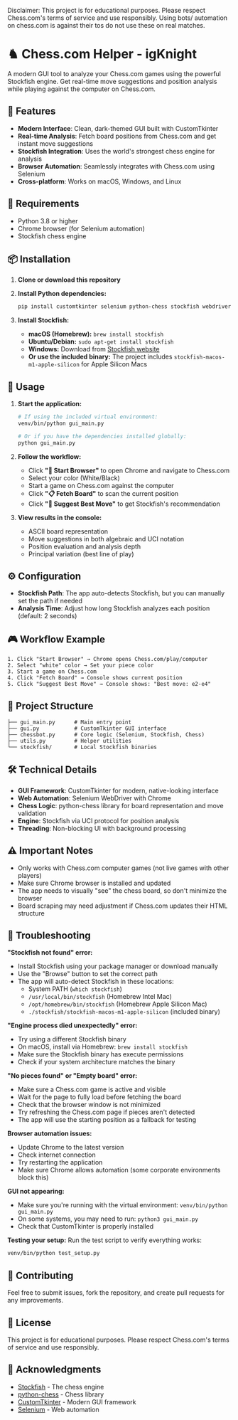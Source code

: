 Disclaimer: This project is for educational purposes. Please respect Chess.com's terms of service and use responsibly.
            Using bots/ automation on chess.com is against their tos do not use these on real matches.

# ♞ Chess.com Helper - igKnight

A modern GUI tool to analyze your Chess.com games using the powerful Stockfish engine. Get real-time move suggestions and position analysis while playing against the computer on Chess.com.

## 🌟 Features

- **Modern Interface**: Clean, dark-themed GUI built with CustomTkinter
- **Real-time Analysis**: Fetch board positions from Chess.com and get instant move suggestions
- **Stockfish Integration**: Uses the world's strongest chess engine for analysis
- **Browser Automation**: Seamlessly integrates with Chess.com using Selenium
- **Cross-platform**: Works on macOS, Windows, and Linux

## 🔧 Requirements

- Python 3.8 or higher
- Chrome browser (for Selenium automation)
- Stockfish chess engine

## 📦 Installation

1. **Clone or download this repository**

2. **Install Python dependencies:**
   ```bash
   pip install customtkinter selenium python-chess stockfish webdriver-manager
   ```

3. **Install Stockfish:**
   - **macOS (Homebrew):** `brew install stockfish`
   - **Ubuntu/Debian:** `sudo apt-get install stockfish`  
   - **Windows:** Download from [Stockfish website](https://stockfishchess.org/download/)
   - **Or use the included binary:** The project includes `stockfish-macos-m1-apple-silicon` for Apple Silicon Macs

## 🚀 Usage

1. **Start the application:**
   ```bash
   # If using the included virtual environment:
   venv/bin/python gui_main.py
   
   # Or if you have the dependencies installed globally:
   python gui_main.py
   ```

2. **Follow the workflow:**
   - Click **"🚀 Start Browser"** to open Chrome and navigate to Chess.com
   - Select your color (White/Black) 
   - Start a game on Chess.com against the computer
   - Click **"📋 Fetch Board"** to scan the current position
   - Click **"🧠 Suggest Best Move"** to get Stockfish's recommendation

3. **View results in the console:**
   - ASCII board representation
   - Move suggestions in both algebraic and UCI notation  
   - Position evaluation and analysis depth
   - Principal variation (best line of play)

## ⚙️ Configuration

- **Stockfish Path**: The app auto-detects Stockfish, but you can manually set the path if needed
- **Analysis Time**: Adjust how long Stockfish analyzes each position (default: 2 seconds)

## 🎮 Workflow Example

```
1. Click "Start Browser" → Chrome opens Chess.com/play/computer
2. Select "white" color → Set your piece color  
3. Start a game on Chess.com
4. Click "Fetch Board" → Console shows current position
5. Click "Suggest Best Move" → Console shows: "Best move: e2-e4"
```

## 📁 Project Structure

```
├── gui_main.py      # Main entry point
├── gui.py           # CustomTkinter GUI interface  
├── chessbot.py      # Core logic (Selenium, Stockfish, Chess)
├── utils.py         # Helper utilities
└── stockfish/       # Local Stockfish binaries
```

## 🛠️ Technical Details

- **GUI Framework**: CustomTkinter for modern, native-looking interface
- **Web Automation**: Selenium WebDriver with Chrome
- **Chess Logic**: python-chess library for board representation and move validation
- **Engine**: Stockfish via UCI protocol for position analysis
- **Threading**: Non-blocking UI with background processing

## ⚠️ Important Notes

- Only works with Chess.com computer games (not live games with other players)
- Make sure Chrome browser is installed and updated
- The app needs to visually "see" the chess board, so don't minimize the browser
- Board scraping may need adjustment if Chess.com updates their HTML structure

## 🐛 Troubleshooting

**"Stockfish not found" error:**
- Install Stockfish using your package manager or download manually
- Use the "Browse" button to set the correct path
- The app will auto-detect Stockfish in these locations:
  - System PATH (`which stockfish`)
  - `/usr/local/bin/stockfish` (Homebrew Intel Mac)
  - `/opt/homebrew/bin/stockfish` (Homebrew Apple Silicon Mac)
  - `./stockfish/stockfish-macos-m1-apple-silicon` (included binary)

**"Engine process died unexpectedly" error:**
- Try using a different Stockfish binary
- On macOS, install via Homebrew: `brew install stockfish`
- Make sure the Stockfish binary has execute permissions
- Check if your system architecture matches the binary

**"No pieces found" or "Empty board" error:**
- Make sure a Chess.com game is active and visible
- Wait for the page to fully load before fetching the board
- Check that the browser window is not minimized
- Try refreshing the Chess.com page if pieces aren't detected
- The app will use the starting position as a fallback for testing

**Browser automation issues:**
- Update Chrome to the latest version
- Check internet connection
- Try restarting the application
- Make sure Chrome allows automation (some corporate environments block this)

**GUI not appearing:**
- Make sure you're running with the virtual environment: `venv/bin/python gui_main.py`
- On some systems, you may need to run: `python3 gui_main.py`
- Check that CustomTkinter is properly installed

**Testing your setup:**
Run the test script to verify everything works:
```bash
venv/bin/python test_setup.py
```

## 🤝 Contributing

Feel free to submit issues, fork the repository, and create pull requests for any improvements.

## 📄 License

This project is for educational purposes. Please respect Chess.com's terms of service and use responsibly.



## 🙏 Acknowledgments

- [Stockfish](https://stockfishchess.org/) - The chess engine
- [python-chess](https://python-chess.readthedocs.io/) - Chess library  
- [CustomTkinter](https://customtkinter.tomschimansky.com/) - Modern GUI framework
- [Selenium](https://selenium.dev/) - Web automation
